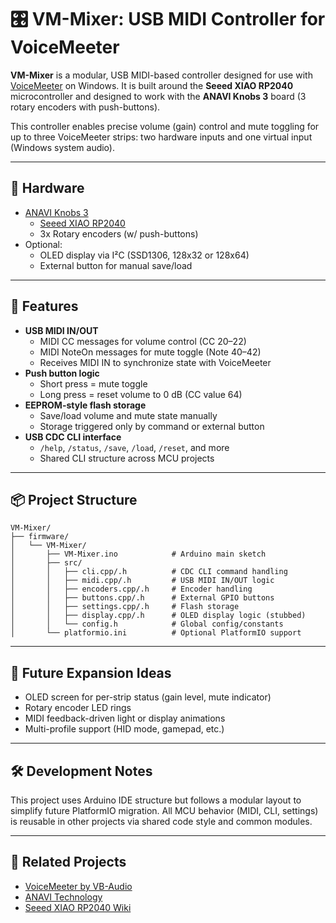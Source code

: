 # 🎛️ VM-Mixer: USB MIDI Controller for VoiceMeeter

**VM-Mixer** is a modular, USB MIDI-based controller designed for use with [VoiceMeeter](https://vb-audio.com/Voicemeeter/) on Windows. It is built around the **Seeed XIAO RP2040** microcontroller and designed to work with the **ANAVI Knobs 3** board (3 rotary encoders with push-buttons).

This controller enables precise volume (gain) control and mute toggling for up to three VoiceMeeter strips: two hardware inputs and one virtual input (Windows system audio).

---

## 🔧 Hardware

- [ANAVI Knobs 3](https://www.anavi.technology/anavi-knobs/)
  - [Seeed XIAO RP2040](https://wiki.seeedstudio.com/XIAO-RP2040/)
  - 3x Rotary encoders (w/ push-buttons)
- Optional:
  - OLED display via I²C (SSD1306, 128x32 or 128x64)
  - External button for manual save/load

---

## 🎹 Features

- **USB MIDI IN/OUT**
  - MIDI CC messages for volume control (CC 20–22)
  - MIDI NoteOn messages for mute toggle (Note 40–42)
  - Receives MIDI IN to synchronize state with VoiceMeeter
- **Push button logic**
  - Short press = mute toggle
  - Long press = reset volume to 0 dB (CC value 64)
- **EEPROM-style flash storage**
  - Save/load volume and mute state manually
  - Storage triggered only by command or external button
- **USB CDC CLI interface**
  - `/help`, `/status`, `/save`, `/load`, `/reset`, and more
  - Shared CLI structure across MCU projects

---

## 📦 Project Structure

```
VM-Mixer/
├── firmware/
│   └── VM-Mixer/
│       ├── VM-Mixer.ino            # Arduino main sketch
│       ├── src/
│       │   ├── cli.cpp/.h          # CDC CLI command handling
│       │   ├── midi.cpp/.h         # USB MIDI IN/OUT logic
│       │   ├── encoders.cpp/.h     # Encoder handling
│       │   ├── buttons.cpp/.h      # External GPIO buttons
│       │   ├── settings.cpp/.h     # Flash storage
│       │   ├── display.cpp/.h      # OLED display logic (stubbed)
│       │   └── config.h            # Global config/constants
│       └── platformio.ini          # Optional PlatformIO support
```

---

## 🚀 Future Expansion Ideas

- OLED screen for per-strip status (gain level, mute indicator)
- Rotary encoder LED rings
- MIDI feedback-driven light or display animations
- Multi-profile support (HID mode, gamepad, etc.)

---

## 🛠️ Development Notes

This project uses Arduino IDE structure but follows a modular layout to simplify future PlatformIO migration. All MCU behavior (MIDI, CLI, settings) is reusable in other projects via shared code style and common modules.

---

## 🔗 Related Projects

- [VoiceMeeter by VB-Audio](https://vb-audio.com/Voicemeeter/)
- [ANAVI Technology](https://www.anavi.technology/)
- [Seeed XIAO RP2040 Wiki](https://wiki.seeedstudio.com/XIAO-RP2040/)
